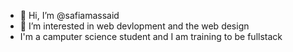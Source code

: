 - 👋 Hi, I’m @safiamassaid
- 👀 I’m interested in web devlopment and  the web design  
-  I'm a camputer science  student and I am training to be fullstack  
 


<!---
safiamassaid/safiamassaid is a ✨ special ✨ repository because its `README.md` (this file) appears on your GitHub profile.
You can click the Preview link to take a look at your changes.
--->
